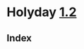 <!-- TITLE: Holyday -->
<!-- SUBTITLE: A quick summary of Holyday -->

# Holyday <a href="http://172.30.1.119/holyday/version-1-2">1.2</a>


## Index



